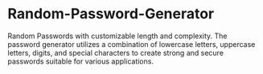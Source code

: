 # Random-Password-Generator
Random Passwords with customizable length and complexity. The password generator utilizes a combination of lowercase letters, uppercase letters, digits, and special characters to create strong and secure passwords suitable for various applications.
